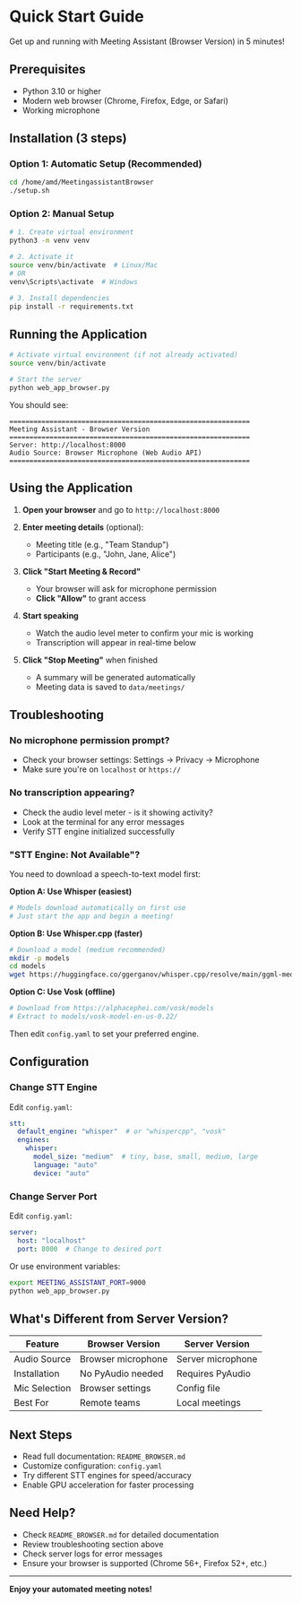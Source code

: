 # Quick Start Guide

Get up and running with Meeting Assistant (Browser Version) in 5 minutes!

## Prerequisites

- Python 3.10 or higher
- Modern web browser (Chrome, Firefox, Edge, or Safari)
- Working microphone

## Installation (3 steps)

### Option 1: Automatic Setup (Recommended)

```bash
cd /home/amd/MeetingassistantBrowser
./setup.sh
```

### Option 2: Manual Setup

```bash
# 1. Create virtual environment
python3 -m venv venv

# 2. Activate it
source venv/bin/activate  # Linux/Mac
# OR
venv\Scripts\activate  # Windows

# 3. Install dependencies
pip install -r requirements.txt
```

## Running the Application

```bash
# Activate virtual environment (if not already activated)
source venv/bin/activate

# Start the server
python web_app_browser.py
```

You should see:
```
============================================================
Meeting Assistant - Browser Version
============================================================
Server: http://localhost:8000
Audio Source: Browser Microphone (Web Audio API)
============================================================
```

## Using the Application

1. **Open your browser** and go to `http://localhost:8000`

2. **Enter meeting details** (optional):
   - Meeting title (e.g., "Team Standup")
   - Participants (e.g., "John, Jane, Alice")

3. **Click "Start Meeting & Record"**
   - Your browser will ask for microphone permission
   - **Click "Allow"** to grant access

4. **Start speaking**
   - Watch the audio level meter to confirm your mic is working
   - Transcription will appear in real-time below

5. **Click "Stop Meeting"** when finished
   - A summary will be generated automatically
   - Meeting data is saved to `data/meetings/`

## Troubleshooting

### No microphone permission prompt?

- Check your browser settings: Settings → Privacy → Microphone
- Make sure you're on `localhost` or `https://`

### No transcription appearing?

- Check the audio level meter - is it showing activity?
- Look at the terminal for any error messages
- Verify STT engine initialized successfully

### "STT Engine: Not Available"?

You need to download a speech-to-text model first:

**Option A: Use Whisper (easiest)**
```bash
# Models download automatically on first use
# Just start the app and begin a meeting!
```

**Option B: Use Whisper.cpp (faster)**
```bash
# Download a model (medium recommended)
mkdir -p models
cd models
wget https://huggingface.co/ggerganov/whisper.cpp/resolve/main/ggml-medium.bin
```

**Option C: Use Vosk (offline)**
```bash
# Download from https://alphacephei.com/vosk/models
# Extract to models/vosk-model-en-us-0.22/
```

Then edit `config.yaml` to set your preferred engine.

## Configuration

### Change STT Engine

Edit `config.yaml`:

```yaml
stt:
  default_engine: "whisper"  # or "whispercpp", "vosk"
  engines:
    whisper:
      model_size: "medium"  # tiny, base, small, medium, large
      language: "auto"
      device: "auto"
```

### Change Server Port

Edit `config.yaml`:

```yaml
server:
  host: "localhost"
  port: 8000  # Change to desired port
```

Or use environment variables:
```bash
export MEETING_ASSISTANT_PORT=9000
python web_app_browser.py
```

## What's Different from Server Version?

| Feature | Browser Version | Server Version |
|---------|----------------|----------------|
| Audio Source | Browser microphone | Server microphone |
| Installation | No PyAudio needed | Requires PyAudio |
| Mic Selection | Browser settings | Config file |
| Best For | Remote teams | Local meetings |

## Next Steps

- Read full documentation: `README_BROWSER.md`
- Customize configuration: `config.yaml`
- Try different STT engines for speed/accuracy
- Enable GPU acceleration for faster processing

## Need Help?

- Check `README_BROWSER.md` for detailed documentation
- Review troubleshooting section above
- Check server logs for error messages
- Ensure your browser is supported (Chrome 56+, Firefox 52+, etc.)

---

**Enjoy your automated meeting notes!**
